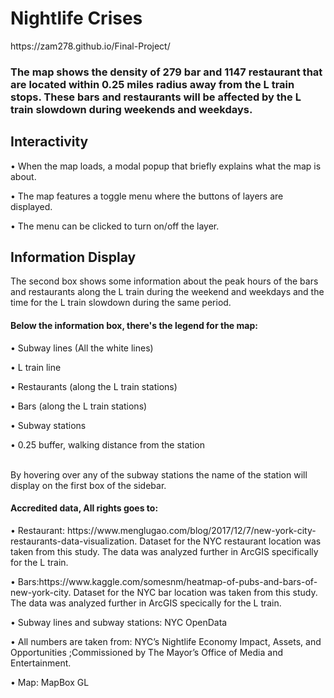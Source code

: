 <h1>Nightlife Crises</h1>
https://zam278.github.io/Final-Project/

<h3>The map shows the density of 279 bar and 1147 restaurant that are located within 0.25 miles radius away from the L train stops. These bars and restaurants will be affected by the L train slowdown during weekends and weekdays.</h3> 

<h2>Interactivity</h2>

<p>•	When the map loads, a modal popup that briefly explains what the map is about.</p>   
<p>•	The map features a toggle menu where the buttons of layers are displayed.</p>
<p>•	The menu can be clicked to turn on/off the layer.</p>


<h2>Information Display</h2>

The second box shows some information about the peak hours of the bars and restaurants along the L train during the weekend and weekdays and the time for the L train slowdown during the same period.

<h4>Below the information box, there's the legend for the map:</h4>

<p>•	Subway lines (All the white lines)</p>
<p>•	L train line</p> 
<p>•	Restaurants (along the L train stations)</p>  
<p>•	Bars (along the L train stations)</p> 
<p>•	Subway stations</p>
<p>•	0.25 buffer, walking distance from the station</p>

<br>By hovering over any of the subway stations the name of the station will display on the first box of the sidebar.</br>

<h4>Accredited data, All rights goes to:</h4><P>• Restaurant: https://www.menglugao.com/blog/2017/12/7/new-york-city-restaurants-data-visualization. Dataset for the NYC restaurant location was taken from this study. The data was analyzed further in ArcGIS specifically for the L train.</p><P>• Bars:https://www.kaggle.com/somesnm/heatmap-of-pubs-and-bars-of-new-york-city. Dataset for the NYC bar location was taken from this study. The data was analyzed further in ArcGIS specically for the L train.</p><p>• Subway lines and subway stations: NYC OpenData</p><p>• All numbers are taken from: NYC’s Nightlife Economy Impact, Assets, and Opportunities ;Commissioned by The Mayor’s Office of Media and Entertainment.</p><p>• Map: MapBox GL</p>
